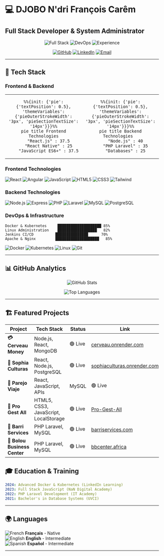 # 💻 **DJOBO N'dri François Carêm**
## Full Stack Developer & System Administrator

<div align="center">

![Full Stack](https://img.shields.io/badge/Full%20Stack-Expert-blue?style=for-the-badge&logo=react)
![DevOps](https://img.shields.io/badge/DevOps-Senior-green?style=for-the-badge&logo=kubernetes)
![Experience](https://img.shields.io/badge/Experience-3%2B%20Years-orange?style=for-the-badge)

[![GitHub](https://img.shields.io/badge/GitHub-nfcdjobo-black?style=for-the-badge&logo=github)](https://github.com/nfcdjobo)
[![LinkedIn](https://img.shields.io/badge/LinkedIn-Connect-blue?style=for-the-badge&logo=linkedin)](https://www.linkedin.com/in/nfcdjobofullstackdeveoper/)
[![Email](https://img.shields.io/badge/Email-nfcdjobo@gmail.com-red?style=for-the-badge&logo=gmail)](mailto:nfcdjobo@gmail.com)

</div>

---

## 🚀 **Tech Stack**

### **Frontend & Backend**

<div align="center">
<table>
<tr>
<td width="50%" align="center">

```mermaid
%%{init: {'pie': {'textPosition': 0.5}, 'themeVariables': {'pieOuterStrokeWidth': '3px', 'pieSectionTextSize': '14px'}}}%%
pie title Frontend Technologies
    "React.js" : 37.5
    "React Native" : 25
    "JavaScript ES6+" : 37.5
```

</td>
<td width="50%" align="center">

```mermaid
%%{init: {'pie': {'textPosition': 0.5}, 'themeVariables': {'pieOuterStrokeWidth': '3px', 'pieSectionTextSize': '14px'}}}%%
pie title Backend Technologies  
    "Node.js" : 40
    "PHP Laravel" : 35
    "Databases" : 25
```

</td>
</tr>
</table>
</div>

### **Frontend Technologies**
![React](https://img.shields.io/badge/React-90%25-61DAFB?style=flat&logo=react)
![Angular](https://img.shields.io/badge/Angular-75%25-DD0031?style=flat&logo=angular)
![JavaScript](https://img.shields.io/badge/JavaScript-90%25-F7DF1E?style=flat&logo=javascript)
![HTML5](https://img.shields.io/badge/HTML5-95%25-E34F26?style=flat&logo=html5)
![CSS3](https://img.shields.io/badge/CSS3-95%25-1572B6?style=flat&logo=css3)
![Tailwind](https://img.shields.io/badge/Tailwind-85%25-06B6D4?style=flat&logo=tailwindcss)

### **Backend Technologies**
![Node.js](https://img.shields.io/badge/Node.js-88%25-339933?style=flat&logo=node.js)
![Express](https://img.shields.io/badge/Express.js-88%25-000000?style=flat&logo=express)
![PHP](https://img.shields.io/badge/PHP-95%25-777BB4?style=flat&logo=php)
![Laravel](https://img.shields.io/badge/Laravel-95%25-FF2D20?style=flat&logo=laravel)
![MySQL](https://img.shields.io/badge/MySQL-90%25-4479A1?style=flat&logo=mysql)
![PostgreSQL](https://img.shields.io/badge/PostgreSQL-80%25-336791?style=flat&logo=postgresql)

### **DevOps & Infrastructure**
```
Docker & Kubernetes     ████████████████████ 85%
Linux Administration    ██████████████████   82%
Jenkins CI/CD          ███████████████      70%
Apache & Nginx         ████████████████████   85%
```

![Docker](https://img.shields.io/badge/Docker-85%25-2496ED?style=flat&logo=docker)
![Kubernetes](https://img.shields.io/badge/Kubernetes-75%25-326CE5?style=flat&logo=kubernetes)
![Linux](https://img.shields.io/badge/Linux-82%25-FCC624?style=flat&logo=linux)
![Git](https://img.shields.io/badge/Git-95%25-F05032?style=flat&logo=git)

---

## 📊 **GitHub Analytics**

<div align="center">

![GitHub Stats](https://github-readme-stats.vercel.app/api?username=nfcdjobo&show_icons=true&theme=dark&hide_border=true&include_all_commits=true)

![Top Languages](https://github-readme-stats.vercel.app/api/top-langs/?username=nfcdjobo&layout=compact&theme=dark&hide_border=true)

</div>

---

## 🏗️ **Featured Projects**

| Project | Tech Stack | Status | Link |
|---------|------------|--------|------|
| **💳 Cerveau Money** | Node.js, React, MongoDB | 🟢 Live | [cerveau.onrender.com](https://cerveau.onrender.com/) |
| **🎨 Sophia Culturas** | React, Node.js, PostgreSQL | 🟢 Live | [sophiaculturas.onrender.com](https://sophiaculturas.onrender.com) |
| **🚗 Parejo Viaje** | React, JavaScript, APIs | MySQL | 🟢 Live | [parejo-transport](https://nfcdjobo.github.io/parejo-transport) |
| **👥 Pro Gest All** | HTML5, CSS3, JavaScript, LocalStorage | 🟢 Live | [Pro-Gest-All](https://nfcdjobo.github.io/Pro-Gest-All) |
| **🏢 Barri Services** | PHP Laravel, MySQL | 🟢 Live | [barriservices.com](https://barriservices.com) |
| **🏢 Bolou Business Center** | PHP Laravel, MySQL | 🟢 Live | [bbcenter.africa](https://www.bbcenter.africa) |


## 🎓 **Education & Training**

```yaml
2024: Advanced Docker & Kubernetes (LinkedIn Learning)
2023: Full Stack JavaScript (NaN Digital Academy)
2022: PHP Laravel Development (IT Academy)
2021: Bachelor's in Database Systems (UVCI)
```

---

## 🌍 **Languages**

![French](https://geps.dev/progress/100?color=0055A4) **Français** - Native  
![English](https://geps.dev/progress/75?color=012169) **English** - Intermediate  
![Spanish](https://geps.dev/progress/70?color=AA151B) **Español** - Intermediate  

---
